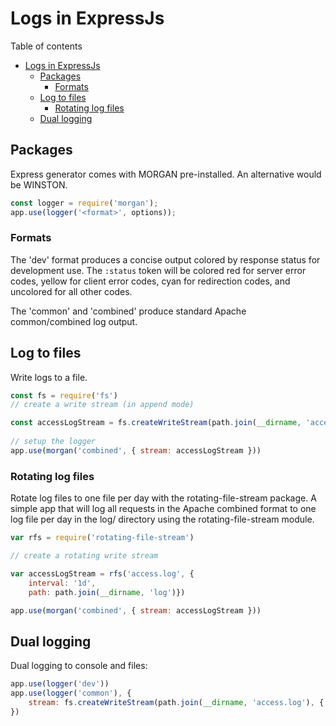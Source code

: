 # Logs in ExpressJs
Table of contents
- [Logs in ExpressJs](#logs-in-expressjs)
	- [Packages](#packages)
		- [Formats](#formats)
	- [Log to files](#log-to-files)
		- [Rotating log files](#rotating-log-files)
	- [Dual logging](#dual-logging)
## Packages
Express generator comes with MORGAN pre-installed. An alternative would be WINSTON.
```javascript
const logger = require('morgan');
app.use(logger('<format>', options));
```
### Formats	
The 'dev' format produces a concise output colored by response status for development use. The `:status` token will be colored red for server error codes, yellow for client error codes, cyan for redirection codes, and uncolored for all other codes. 

The 'common' and 'combined' produce standard Apache common/combined log output.

## Log to files
Write logs to a file.
```javascript
const fs = require('fs')
// create a write stream (in append mode)

const accessLogStream = fs.createWriteStream(path.join(__dirname, 'access.log'), { flags: 'a' })
	
// setup the logger
app.use(morgan('combined', { stream: accessLogStream }))
```
### Rotating log files
Rotate log files to one file per day with the rotating-file-stream package. A simple app that will log all requests in the Apache combined format to one log file per day in the log/ directory using the rotating-file-stream module.
```javascript
var rfs = require('rotating-file-stream')

// create a rotating write stream

var accessLogStream = rfs('access.log', {
	interval: '1d', 
	path: path.join(__dirname, 'log')})

app.use(morgan('combined', { stream: accessLogStream }))
```
## Dual logging
Dual logging to console and files:
```javascript
app.use(logger('dev'))
app.use(logger('common'), {
	stream: fs.createWriteStream(path.join(__dirname, 'access.log'), { flags: 'a' })
})
```